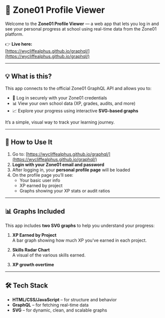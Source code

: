 # 👤 Zone01 Profile Viewer

Welcome to the **Zone01 Profile Viewer** — a web app that lets you log in and see your personal progress at school using real-time data from the Zone01 platform.

👉 **Live here:**  
[https://wycliffealphus.github.io/graphql/](https://wycliffealphus.github.io/graphql/)

---

## 💡 What is this?

This app connects to the official Zone01 GraphQL API and allows you to:

- 🔐 Log in securely with your Zone01 credentials
- 📊 View your own school data (XP, grades, audits, and more)
- 📈 Explore your progress using interactive **SVG-based graphs**

It’s a simple, visual way to track your learning journey.

---

## 🔧 How to Use It

1. Go to: [https://wycliffealphus.github.io/graphql/](https://wycliffealphus.github.io/graphql/)
2. **Login with your Zone01 email and password**
3. After logging in, your **personal profile page** will be loaded
4. On the profile page you’ll see:
   - Your basic user info
   - XP earned by project
   - Graphs showing your XP stats or audit ratios

---

## 📊 Graphs Included

This app includes **two SVG graphs** to help you understand your progress:

1. **XP Earned by Project**  
   A bar graph showing how much XP you've earned in each project.

2. **Skills Radar Chart**  
   A visual of the various skills earned.

3. **XP growth overtime**   


---

## 🛠 Tech Stack

- **HTML/CSS/JavaScript** – for structure and behavior
- **GraphQL** – for fetching real-time data
- **SVG** – for dynamic, clean, and scalable graphs


